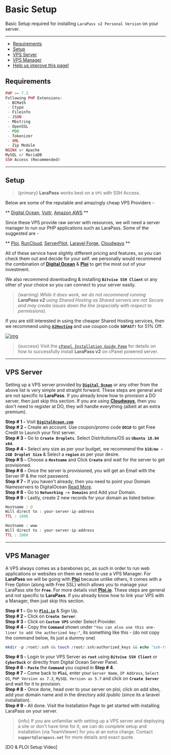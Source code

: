 # Basic Setup

Basic Setup required for installing `LaraPass v2 Personal Version` on your server.

---

- [Requirements](#requirements)
- [Setup](#setup)
- [VPS Server](#vps)
- [VPS Manager](#manager)
- [<a href="https://github.com/larapass/LaraPass-v2-Docs/edit/master/resources/docs/personal/basic-setup.md" target="_blank"><i class="fa fa-edit"></i> Help us improve this page!</a>](#)

<a name="requirements"></a>
## Requirements

```php
PHP >= 7.3
Following PHP Extensions:
 - BCMath
 - Ctype
 - Fileinfo
 - JSON
 - Mbstring
 - OpenSSL
 - PDO
 - Tokenizer
 - XML
 - Zip Module
NGINX or Apache
MySQL or MariaDB
SSH Access (Recommended)
```

---

<a name="setup"></a>
## Setup

> {primary} **LaraPass** works best on a `VPS` with SSH Access. 

Below are some of the reputable and amazingly cheap VPS Providers -

**
[Digital Ocean](https://refs.spargon.tech/digital-ocean), [Vultr](https://refs.spargon.tech/vultr), [Amazon AWS](https://aws.amazon.com/free/)
**

Since these VPS provide raw server with resources, we will need a server manager to run our PHP applications such as LaraPass. Some of the suggested are - 

**
[Ploi](https://refs.spargon.tech/ploi), [RunCloud](https://refs.spargon.tech/runcloud), [ServerPilot](https://refs.spargon.tech/serverpilot), [Laravel Forge](https://forge.laravel.com/), [Cloudways](https://refs.spargon.tech/cloudways)
**

All of these service have slightly different pricing and features, so you can check them out and decide for your self. we personally would recommend the combination of **[Digital Ocean](https://refs.spargon.tech/digital-ocean)** & **[Ploi](https://refs.spargon.tech/ploi)** to get the most out of your investment.

We also recommend downloading & installing **`Bitvise SSH Client`** or any other of your choice so you can connect to your server easily.

> {warning} *While it does work, we do not recommend running **LaraPass v2** using Shared Hosting as Shared servers are not Secure and may create issues down the line (especially with respect to permissions).*

If you are still interested in using the cheaper Shared Hosting services, then we recommend using [**``A2Hosting``**](https://refs.spargon.tech/a2-hosting) and use coupon code **``SOFAST!``** for 51% Off.

[![img](https://affiliates.a2hosting.com/accounts/default1/banners/b33b2977.png)](https://www.a2hosting.com?aid=larapass&amp;bid=b33b2977)

> {success} Visit the [``cPanel Installation Guide Page``](cpanel) for details on how to successfully install **LaraPass v2** on cPanel powered server.

---

<a name="vps"></a>
## VPS Server

 Setting up a VPS server provided by [**`Digital Ocean`**](https://m.do.co/c/1b88e7535dea) or any other from the above list is very simple and straight forward. These steps are general and are not specific to **LaraPass**. If you already know how to provision a DO server, then just skip this section. If you are using [**Cloudways**](https://www.cloudways.com/en/?id=94888), then you don't need to register at DO, they will handle everything (albeit at an extra premium).

 **Step # 1 -** Visit [**`DigitalOcean.com`**](https://m.do.co/c/1b88e7535dea)  
 **Step # 2 -** Create an account. Use coupon/promo code **`DO10`** to get Free Credit to Launch your first server.  
 **Step # 3 -** Go to **`Create Droplets`**. Select Distritutions/OS as **`Ubuntu 18.04 x64`**.  
 **Step # 4 -** Select any size as per your budget, we recommend the **`$10/mo - 2GB Droplet Size`** & Select a **`region`** as per your desire.  
 **Step # 5 -** Choose a **`Hostname`** and Click **`Create`** and wait for the server to get provisioned.  
 **Step # 6 -** Once the server is provisioned, you will get an Email with the Server IP & the root password.  
 **Step # 7 -** If you haven't already, then you need to point your Domain Nameservers to DigitalOcean [Read More](https://www.digitalocean.com/community/tutorials/how-to-point-to-digitalocean-nameservers-from-common-domain-registrars).  
 **Step # 8 -** Go to **`Networking -> Domains`** and Add your Domain.  
 **Step # 9 -** Lastly, create 2 new records for your domain as listed below:

 ```php
 Hostname : @
 Will direct to : your-server-ip-address
 TTL : 1800

 Hostname : www
 Will direct to : your-server-ip-address
 TTL : 1800
 ```

---

<a name="manager"></a>
## VPS Manager

A VPS always comes as a barebones pc, as such in order to run web applications or websites on them we need to use a VPS Manager. For **LaraPass** we will be going with [**Ploi**](https://ploi.io/register?referrer=GTVyGH2vz2N3tN84XxW7) because unlike others, it comes with a Free Option (along with Free SSL) which allows you to manage your LaraPass site for **`Free`**. For more details visit [**Ploi.io**](https://ploi.io/register?referrer=GTVyGH2vz2N3tN84XxW7). These steps are general and not specific to **LaraPass**. If you already know how to link your VPS with a Manager, then just skip this section.

**Step # 1 -** Go to [**`Ploi.io`**](https://ploi.io/register?referrer=GTVyGH2vz2N3tN84XxW7) & Sign Up.  
**Step # 2 -** Click on **`Create Server`**.  
**Step # 3 -** Click on **`Custom VPS`** under Select Provider.  
**Step # 4 -** Copy the **`Command`** shown under `"You can also use this one-liner to add the authorized key:"`, its something like this - (do not copy the command below, its just a dummy one)

```php
mkdir -p /root/.ssh && touch /root/.ssh/authorized_keys && echo "ssh-rsa AAAAB3NzaC1yc2EAAAADAQABAAABAQC6BBCdgfd/8FblBAwAuZYFQti4xOub2BxlMMwjMajI+JM91bD81B6xBA19gBTrc194SuoD1L/T7tna66XQsBUchC2YBF/akdwyyduSBJh/yK98JCMNZyNcE0qZ/g9MhCfkYI3ZkFLOeoTYsDEUpkzNKePu9r6egBSFQj0TGNAKyZ3wohnM469CoCS0Jh6kbOOa+kp7OLr0jXRY5l7f8MCEjPcVldkYFhXhxIFQ6GZnGdnayqnlBVRpN4/4q1X+HTsMOWKcTtJembJ8wThaKnAUhsZjNOitD9edhsDu+K9JeZU8egnP8tz28i+8pFcuPykoeqUJOCgMCiuHuvMhu2iL ploi-worker" >> /root/.ssh/authorized_keys
```
**Step # 5 -** Login to your VPS Server as **`root`** using **`Bitvise SSH Client`** or **`CyberDuck`** or directly from Digital Ocean Server Panel.  
**Step # 6 -** **`Paste`** the **`Command`** you copied in **Step # 4**.  
**Step # 7 -** Come back to **`Ploi`**, enter your `Server Name`, `IP Address`, `Select OS`, `PHP Version as 7.3`, `MySQL Version as 5.7` and click on **`Create Server`** and wait for it to provision.  
**Step # 8 -** Once done, head over to your server on ploi, click on add sites, add your domain name and in the directory add /public (since its a laravel installation).  
**Step # 9 -** All done. Visit the Installation Page to get started with installing LaraPass on your server.

> {info} If you are unfamiliar with setting up a VPS server and deploying a site or don't have time for it, we can do complete setup and installation (via TeamViewer) for you at an extra charge. Contact **`support@larapass.net`** for more details and exact quote.

[DO & PLOI Setup Video]